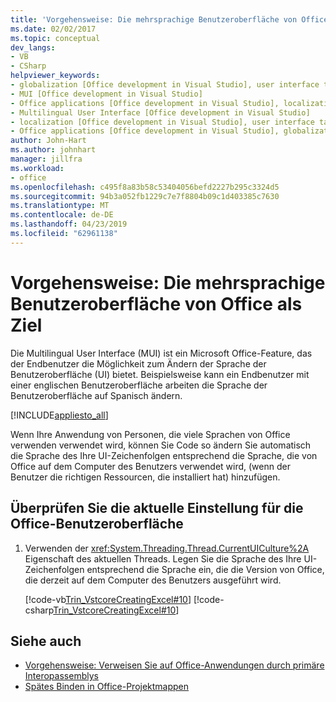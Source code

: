 ```yaml
---
title: 'Vorgehensweise: Die mehrsprachige Benutzeroberfläche von Office als Ziel'
ms.date: 02/02/2017
ms.topic: conceptual
dev_langs:
- VB
- CSharp
helpviewer_keywords:
- globalization [Office development in Visual Studio], user interface targeting
- MUI [Office development in Visual Studio]
- Office applications [Office development in Visual Studio], localization
- Multilingual User Interface [Office development in Visual Studio]
- localization [Office development in Visual Studio], user interface targeting
- Office applications [Office development in Visual Studio], globalization
author: John-Hart
ms.author: johnhart
manager: jillfra
ms.workload:
- office
ms.openlocfilehash: c495f8a83b58c53404056befd2227b295c3324d5
ms.sourcegitcommit: 94b3a052fb1229c7e7f8804b09c1d403385c7630
ms.translationtype: MT
ms.contentlocale: de-DE
ms.lasthandoff: 04/23/2019
ms.locfileid: "62961138"
---
```

# <a name="how-to-target-the-office-multilingual-user-interface"></a>Vorgehensweise: Die mehrsprachige Benutzeroberfläche von Office als Ziel
  Die Multilingual User Interface (MUI) ist ein Microsoft Office-Feature, das der Endbenutzer die Möglichkeit zum Ändern der Sprache der Benutzeroberfläche (UI) bietet. Beispielsweise kann ein Endbenutzer mit einer englischen Benutzeroberfläche arbeiten die Sprache der Benutzeroberfläche auf Spanisch ändern.

 [!INCLUDE[appliesto_all](../vsto/includes/appliesto-all-md.md)]

 Wenn Ihre Anwendung von Personen, die viele Sprachen von Office verwenden verwendet wird, können Sie Code so ändern Sie automatisch die Sprache des Ihre UI-Zeichenfolgen entsprechend die Sprache, die von Office auf dem Computer des Benutzers verwendet wird, (wenn der Benutzer die richtigen Ressourcen, die installiert hat) hinzufügen.

## <a name="to-check-the-current-office-ui-setting"></a>Überprüfen Sie die aktuelle Einstellung für die Office-Benutzeroberfläche

1. Verwenden der <xref:System.Threading.Thread.CurrentUICulture%2A> Eigenschaft des aktuellen Threads. Legen Sie die Sprache des Ihre UI-Zeichenfolgen entsprechend die Sprache ein, die die Version von Office, die derzeit auf dem Computer des Benutzers ausgeführt wird.

     [!code-vb[Trin_VstcoreCreatingExcel#10](../vsto/codesnippet/VisualBasic/Trin_VstcoreCreatingExcelVB/Sheet1.vb#10)]
     [!code-csharp[Trin_VstcoreCreatingExcel#10](../vsto/codesnippet/CSharp/Trin_VstcoreCreatingExcelCS/Sheet1.cs#10)]

## <a name="see-also"></a>Siehe auch
- [Vorgehensweise: Verweisen Sie auf Office-Anwendungen durch primäre Interopassemblys](../vsto/how-to-target-office-applications-through-primary-interop-assemblies.md)
- [Spätes Binden in Office-Projektmappen](../vsto/late-binding-in-office-solutions.md)
